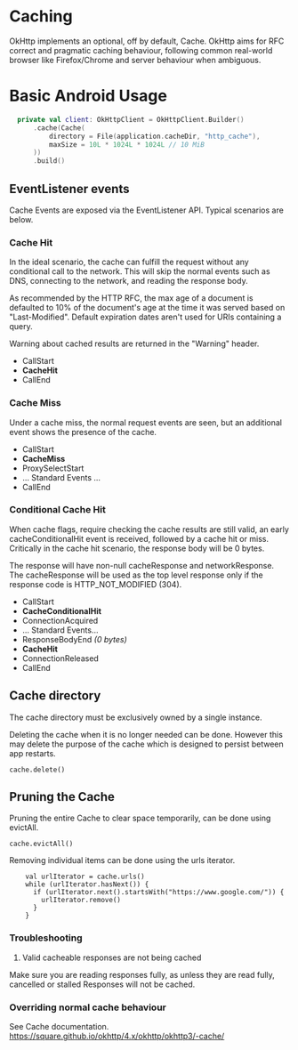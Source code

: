 Caching
=======

OkHttp implements an optional, off by default, Cache. OkHttp aims for RFC correct and
pragmatic caching behaviour, following common real-world browser like Firefox/Chrome and 
server behaviour when ambiguous.

# Basic Android Usage

```Kotlin tab=
  private val client: OkHttpClient = OkHttpClient.Builder()
      .cache(Cache(
          directory = File(application.cacheDir, "http_cache"),
          maxSize = 10L * 1024L * 1024L // 10 MiB
      ))
      .build()
```

## EventListener events 

Cache Events are exposed via the EventListener API.  Typical scenarios are below.

### Cache Hit

In the ideal scenario, the cache can fulfill the request without any conditional call to the network.
This will skip the normal events such as DNS, connecting to the network, and reading the response body.

As recommended by the HTTP RFC, the max age of a document is defaulted to 10% of the 
document's age at the time it was served based on "Last-Modified". Default expiration dates aren't used for URIs 
containing a query.

Warning about cached results are returned in the "Warning" header. 

 - CallStart
 - **CacheHit**
 - CallEnd
 
### Cache Miss

Under a cache miss, the normal request events are seen, but an additional event shows the presence of the cache.

 - CallStart 
 - **CacheMiss**
 - ProxySelectStart
 - ... Standard Events ...
 - CallEnd
        
### Conditional Cache Hit
 
When cache flags, require checking the cache results are still valid, an early cacheConditionalHit event is
received, followed by a cache hit or miss.  Critically in the cache hit scenario, the response body will be 0 bytes.

The response will have non-null cacheResponse and networkResponse. The cacheResponse will be used as the top level
response only if the response code is HTTP_NOT_MODIFIED (304).
 
 - CallStart
 - **CacheConditionalHit**
 - ConnectionAcquired
 - ... Standard Events...
 - ResponseBodyEnd _(0 bytes)_
 - **CacheHit**
 - ConnectionReleased
 - CallEnd
 
## Cache directory

The cache directory must be exclusively owned by a single instance.

Deleting the cache when it is no longer needed can be done.  However this may delete the purpose of the cache
which is designed to persist between app restarts.

```
cache.delete()
```
 
## Pruning the Cache

Pruning the entire Cache to clear space temporarily, can be done using evictAll.

```
cache.evictAll()
```

Removing individual items can be done using the urls iterator.

```
    val urlIterator = cache.urls()
    while (urlIterator.hasNext()) {
      if (urlIterator.next().startsWith("https://www.google.com/")) {
        urlIterator.remove()
      }
    }
```

### Troubleshooting

1. Valid cacheable responses are not being cached

Make sure you are reading responses fully, as unless they are read fully, cancelled or stalled Responses will not be cached.

### Overriding normal cache behaviour

See Cache documentation. https://square.github.io/okhttp/4.x/okhttp/okhttp3/-cache/
